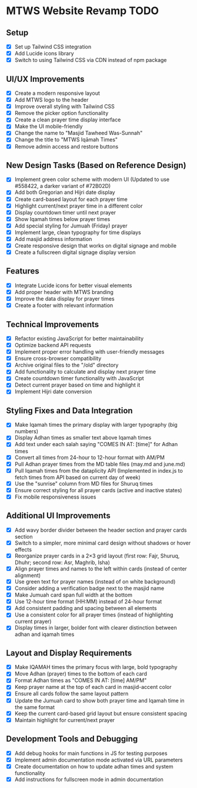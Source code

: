 # MTWS Website Revamp TODO

## Setup
- [x] Set up Tailwind CSS integration
- [x] Add Lucide icons library
- [x] Switch to using Tailwind CSS via CDN instead of npm package

## UI/UX Improvements
- [x] Create a modern responsive layout
- [x] Add MTWS logo to the header
- [x] Improve overall styling with Tailwind CSS
- [x] Remove the picker option functionality
- [x] Create a clean prayer time display interface
- [x] Make the UI mobile-friendly
- [x] Change the name to "Masjid Tawheed Was-Sunnah"
- [x] Change the title to "MTWS Iqāmah Times"
- [x] Remove admin access and restore buttons

## New Design Tasks (Based on Reference Design)
- [x] Implement green color scheme with modern UI (Updated to use #558422, a darker variant of #72B02D)
- [x] Add both Gregorian and Hijri date display
- [x] Create card-based layout for each prayer time
- [x] Highlight current/next prayer time in a different color
- [x] Display countdown timer until next prayer
- [x] Show Iqamah times below prayer times
- [x] Add special styling for Jumuah (Friday) prayer
- [x] Implement large, clean typography for time displays
- [x] Add masjid address information
- [x] Create responsive design that works on digital signage and mobile
- [x] Create a fullscreen digital signage display version

## Features
- [x] Integrate Lucide icons for better visual elements
- [x] Add proper header with MTWS branding
- [x] Improve the data display for prayer times
- [x] Create a footer with relevant information

## Technical Improvements
- [x] Refactor existing JavaScript for better maintainability
- [x] Optimize backend API requests
- [x] Implement proper error handling with user-friendly messages
- [x] Ensure cross-browser compatibility
- [x] Archive original files to the "/old" directory
- [x] Add functionality to calculate and display next prayer time
- [x] Create countdown timer functionality with JavaScript
- [x] Detect current prayer based on time and highlight it
- [x] Implement Hijri date conversion 

## Styling Fixes and Data Integration
- [x] Make Iqamah times the primary display with larger typography (big numbers)
- [x] Display Adhan times as smaller text above Iqamah times
- [x] Add text under each salah saying "COMES IN AT: [time]" for Adhan times
- [x] Convert all times from 24-hour to 12-hour format with AM/PM
- [x] Pull Adhan prayer times from the MD table files (may.md and june.md)
- [x] Pull Iqamah times from the dataplicity API (Implemented in index.js to fetch times from API based on current day of week)
- [x] Use the "sunrise" column from MD files for Shuruq times
- [x] Ensure correct styling for all prayer cards (active and inactive states)
- [x] Fix mobile responsiveness issues

## Additional UI Improvements
- [x] Add wavy border divider between the header section and prayer cards section
- [x] Switch to a simpler, more minimal card design without shadows or hover effects
- [x] Reorganize prayer cards in a 2×3 grid layout (first row: Fajr, Shuruq, Dhuhr; second row: Asr, Maghrib, Isha)
- [x] Align prayer times and names to the left within cards (instead of center alignment)
- [x] Use green text for prayer names (instead of on white background)
- [x] Consider adding a verification badge next to the masjid name
- [x] Make Jumuah card span full width at the bottom
- [x] Use 12-hour time format (HH:MM) instead of 24-hour format
- [x] Add consistent padding and spacing between all elements
- [x] Use a consistent color for all prayer times (instead of highlighting current prayer)
- [x] Display times in larger, bolder font with clearer distinction between adhan and iqamah times 

## Layout and Display Requirements
- [x] Make IQAMAH times the primary focus with large, bold typography
- [x] Move Adhan (prayer) times to the bottom of each card
- [x] Format Adhan times as "COMES IN AT: [time] AM/PM"
- [x] Keep prayer name at the top of each card in masjid-accent color
- [x] Ensure all cards follow the same layout pattern
- [x] Update the Jumuah card to show both prayer time and Iqamah time in the same format
- [x] Keep the current card-based grid layout but ensure consistent spacing
- [x] Maintain highlight for current/next prayer 

## Development Tools and Debugging
- [x] Add debug hooks for main functions in JS for testing purposes
- [x] Implement admin documentation mode activated via URL parameters
- [x] Create documentation on how to update adhan times and system functionality
- [x] Add instructions for fullscreen mode in admin documentation 